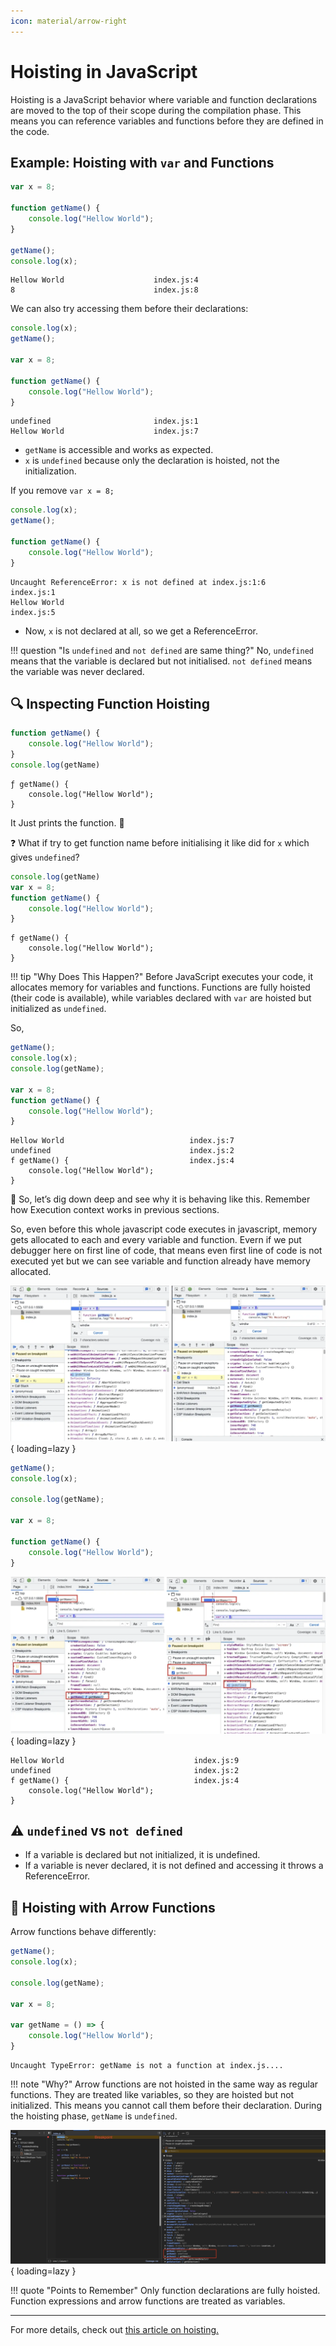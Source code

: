 ```yaml
---
icon: material/arrow-right
---
```


# Hoisting in JavaScript

Hoisting is a JavaScript behavior where variable and function declarations are moved to the top of their scope during the compilation phase. This means you can reference variables and functions before they are defined in the code.

## Example: Hoisting with `var` and Functions

```javascript linenums="1" title="index.js"
var x = 8;

function getName() {
    console.log("Hellow World");
}

getName();
console.log(x);
```

```console title="Console Output"
Hellow World                    index.js:4
8                               index.js:8
```

We can also try accessing them before their declarations:

```javascript linenums="1" title="index.js"
console.log(x);
getName();

var x = 8;

function getName() {
    console.log("Hellow World");
}
```

```console title="Console Output"
undefined                       index.js:1
Hellow World                    index.js:7
```

- `getName` is accessible and works as expected.
- `x` is `undefined` because only the declaration is hoisted, not the initialization.

If you remove `var x = 8;`

```javascript linenums="1" title="index.js"
console.log(x);
getName();

function getName() {
    console.log("Hellow World");
}
```

```console title="Console Output"
Uncaught ReferenceError: x is not defined at index.js:1:6    index.js:1
Hellow World                                                 index.js:5
```

- Now, `x` is not declared at all, so we get a ReferenceError.

!!! question "Is `undefined` and `not defined` are same thing?"
    No, `undefined` means that the variable is declared but not initialised. `not defined` means the variable was never declared.

## 🔍 Inspecting Function Hoisting

```javascript linenums="1" title="index.js"
function getName() {
    console.log("Hellow World");
}
console.log(getName)
```

```console title="Console Output"
ƒ getName() {
    console.log("Hellow World");
}
```
It Just prints the function. :thinking:

:question: What if try to get function name before initialising it like did for `x` which gives `undefined`?

```javascript linenums="1" title="index.js"
console.log(getName)
var x = 8;
function getName() {
    console.log("Hellow World");
}
```

```console title="Console Output"
f getName() {
    console.log("Hellow World");
}
```

!!! tip "Why Does This Happen?"
    Before JavaScript executes your code, it allocates memory for variables and functions. Functions are fully hoisted (their code is available), while variables declared with `var` are hoisted but initialized as `undefined`.

So,

```javascript linenums="1" title="index.js"
getName();
console.log(x);
console.log(getName);

var x = 8;
function getName() {
    console.log("Hellow World");
}
```

```console title="Console Output"
Hellow World                            index.js:7
undefined                               index.js:2
f getName() {                           index.js:4
    console.log("Hellow World");
}
```

:brain: So, let’s dig down deep and see why it is behaving like this. Remember how Execution context works in previous sections.

So, even before this whole javascript code executes in javascript, memory gets allocated to each and every variable and function. Evern if we put debugger here on first line of code, that means even first line of code is not executed yet but we can see variable and function already have memory allocated.

![Hoisting](./assets/hoisting/hoisting-1.png){ loading=lazy }


```javascript linenums="1" title="index.js"
getName();
console.log(x);

console.log(getName);

var x = 8;

function getName() {
    console.log("Hellow World");
}
```

![Hoisting](./assets/hoisting/hoisting-2.png){ loading=lazy }

```console title="Console Output"
Hellow World                             index.js:9
undefined                                index.js:2
f getName() {                            index.js:4
    console.log("Hellow World");
}
```

## :warning: `undefined` vs `not defined`

- If a variable is declared but not initialized, it is undefined.
- If a variable is never declared, it is not defined and accessing it throws a ReferenceError.

## :bow_and_arrow: Hoisting with Arrow Functions
Arrow functions behave differently:

```javascript linenums="1" title="index.js"
getName();
console.log(x);

console.log(getName);

var x = 8;

var getName = () => {
    console.log("Hellow World");
}
```

```console title="Console Output"
Uncaught TypeError: getName is not a function at index.js....
```

!!! note "Why?"
    Arrow functions are not hoisted in the same way as regular functions. They are treated like variables, so they are hoisted but not initialized. This means you cannot call them before their declaration. During the hoisting phase, `getName` is `undefined`.

![Hoisting-Arrow Function](./assets/hoisting/hoisting-arrow-function.png){ loading=lazy }

!!! quote "Points to Remember"
    Only function declarations are fully hoisted. Function expressions and arrow functions are treated as variables.


---

For more details, check out [this article on hoisting.](https://medium.com/swlh/hoisting-in-javascript-10729798a326)